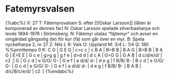 # Fatemyrsvalsen

{%abc%}
X: 27
T: Fätemyrsvalsen
S: efter [[!Oskar Larsson]] (låten är komponerad av dennes far)
N: Oskar Larsson spelade silverbasharpa och levde 1894-1976 i Strömsberg.
N: Fätemyr utalas "fäjtemyr" och avser en omgärdad gångsstig (te) för kor (fä) som går över en myr.
B: Spela nyckelharpa 2, nr 27
Z: Nils L
R: Vals
O: Uppland
M: 3/4
L: 1/4
Q: 180
%%printtempo 0
K: C
G | G E G | c>c c | c B A | B>B B | B A G | B>B B | B A G | E>E E |
    G c e | g>g g | g f e | d>d d | d c A | G>G G | G A B | d c/d/e/d/ | c2 :| 
G | G c d | e G/G/ G- | G e f | a d/d/ d- | d e g | f B/B/ B- | B c d | e G/G/ G- | 
    G c d | e G/G/ G- | G e f | a d/d/ d- | d e g | f B/B/ B- | B A B | d/c/B/c/e/d/ | c2 :|
{%endabc%}

